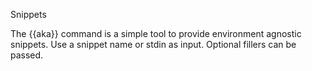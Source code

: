 Snippets

The {{aka}} command is a simple tool to provide environment agnostic snippets. Use a snippet name or stdin as input.
Optional fillers can be passed.
